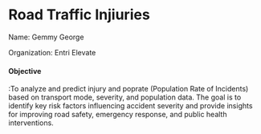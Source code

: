 <h1>Road Traffic Injiuries</h1>

<p>Name: Gemmy George</p>
<p>Organization: Entri Elevate</p>

<p></p><h4>Objective </h4>:To analyze and predict injury and poprate (Population Rate of Incidents) based on transport mode, severity, and population data.
The goal is to identify key risk factors influencing accident severity and provide insights for improving road safety, emergency response, and public health interventions.</p>
